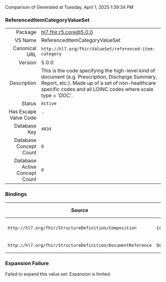 Comparison of 
Generated at Tuesday, April 1, 2025 1:39:34 PM

### ReferencedItemCategoryValueSet

|      |     |
| ---: | --- |
| Package | hl7.fhir.r5.core@5.0.0 |
| VS Name | ReferencedItemCategoryValueSet |
| Canonical URL | `http://hl7.org/fhir/ValueSet/referenced-item-category` |
| Version | 5.0.0 |
| Description | This is the code specifying the high-level kind of document (e.g. Prescription, Discharge Summary, Report, etc.). Made up of a set of non-healthcare specific codes and all LOINC codes where scale type = 'DOC'. |
| Status | `Active` |
| Has Escape Valve Code | `` |
| Database Key | `4834` |
| Database Concept Count | `0` |
| Database Active Concept Count | `0` |
### Bindings

| Source | Element | Binding | Strength | Element Short |
| ------ | ------- | ------- | -------- | ------------- |
| `http://hl7.org/fhir/StructureDefinition/Composition` | `Composition.category` | `http://hl7.org/fhir/ValueSet/referenced-item-category` | `Example` | Categorization of Composition |
| `http://hl7.org/fhir/StructureDefinition/DocumentReference` | `DocumentReference.category` | `http://hl7.org/fhir/ValueSet/referenced-item-category` | `Example` | Categorization of document |

### Expansion Failure

Failed to expand this value set: Expansion is limited
